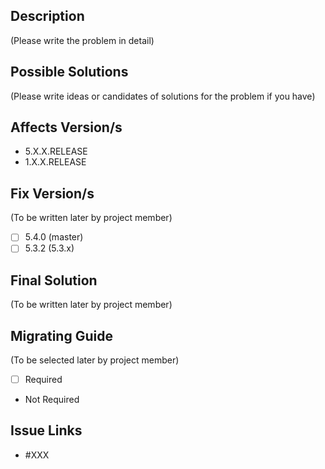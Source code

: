 ## Description
(Please write the problem in detail)

## Possible Solutions
(Please write ideas or candidates of solutions for the problem if you have)

## Affects Version/s
- 5.X.X.RELEASE
- 1.X.X.RELEASE

## Fix Version/s
(To be written later by project member)
- [ ] 5.4.0 (master)
- [ ] 5.3.2 (5.3.x)

## Final Solution
(To be written later by project member)

## Migrating Guide
(To be selected later by project member)
- [ ] Required
- Not Required

## Issue Links
- #XXX